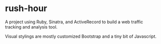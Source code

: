 # rush-hour

A project using Ruby, Sinatra, and ActiveRecord to build a web traffic tracking and analysis tool.

Visual stylings are mostly customized Bootstrap and a tiny bit of Javascript. 

